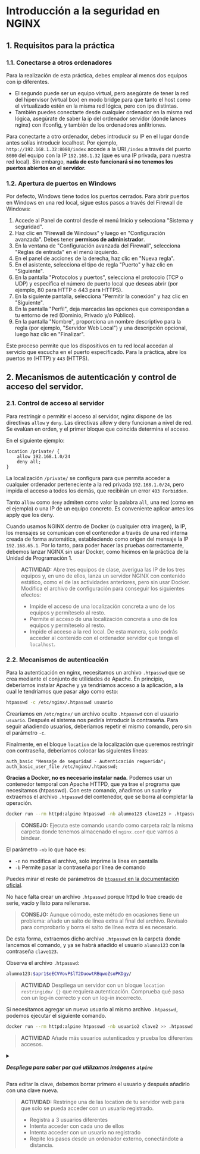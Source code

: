 # Introducción a la seguridad en NGINX

## 1. Requisitos para la práctica

### 1.1. Conectarse a otros ordenadores

Para la realización de esta práctica, debes emplear al menos dos equipos con ip diferentes. 
- El segundo puede ser un equipo virtual, pero asegúrate de tener la red del hipervisor (virtual box) en modo bridge para que tanto el host como el virtualizado estén en la misma red lógica, pero con ips distintas.
- También puedes conectarte desde cualquier ordenador en la misma red lógica, asegúrate de saber la ip del ordenador servidor (donde lances nginx) con ifconfig, y también de los ordenadores anfitriones.

Para conectarte a otro ordenador, debes introducir su IP en el lugar donde antes solías introducir localhost. Por ejemplo, `http://192.168.1.32:8080/index` accede a la URI `/index`  a través del puerto `8080` del equipo con la IP `192.168.1.32` (que es una IP privada, para nuestra red local). Sin embargo, **nada de esto funcionará si no tenemos los puertos abiertos en el servidor.**

### 1.2. Apertura de puertos en Windows

Por defecto, Windows tiene todos los puertos cerrados. Para abrir puertos en Windows en una red local, sigue estos pasos a través del Firewall de Windows:

1) Accede al Panel de control desde el menú Inicio y selecciona "Sistema y seguridad". 
2) Haz clic en "Firewall de Windows" y luego en "Configuración avanzada". Debes tener **permisos de administrador**.
3) En la ventana de "Configuración avanzada del Firewall", selecciona "Reglas de entrada" en el menú izquierdo.
4) En el panel de acciones de la derecha, haz clic en "Nueva regla".
5) En el asistente, selecciona el tipo de regla "Puerto" y haz clic en "Siguiente".
6) En la pantalla "Protocolos y puertos", selecciona el protocolo (TCP o UDP) y especifica el número de puerto local que deseas abrir (por ejemplo, 80 para HTTP o 443 para HTTPS).
7) En la siguiente pantalla, selecciona "Permitir la conexión" y haz clic en "Siguiente".
8) En la pantalla "Perfil", deja marcadas las opciones que correspondan a tu entorno de red (Dominio, Privado y/o Público).
9) En la pantalla "Nombre", proporciona un nombre descriptivo para la regla (por ejemplo, "Servidor Web Local") y una descripción opcional, luego haz clic en "Finalizar".

Este proceso permite que los dispositivos en tu red local accedan al servicio que escucha en el puerto especificado. Para la práctica, abre los puertos `80` (HTTP) y `443` (HTTPS).

## 2. Mecanismos de autenticación y control de acceso del servidor.

### 2.1. Control de acceso al servidor

Para restringir o permitir el acceso al servidor, nginx dispone de las directivas `allow` y `deny`. Las directivas allow y deny funcionan a nivel de red. Se evalúan en orden, y el primer bloque que coincida determina el acceso.

En el siguiente ejemplo:
```nginx
location /private/ {
    allow 192.168.1.0/24
    deny all;
}
```
La localización `/private/` se configura para que permita acceder a cualquier ordenador perteneciente a la red privada `192.168.1.0/24`, pero impida el acceso a todos los demás, que recibirán un error `403 Forbidden`.

Tanto `allow` como `deny` admiten como valor la palabra `all`, una red (como en el ejemplo) o una IP de un equipo concreto. Es conveniente aplicar antes los apply que los deny.

Cuando usamos NGINX dentro de Docker (o cualquier otra imagen), la IP, los mensajes se comunican con el contenedor a través de una red interna creada de forma automática, estableciendo como origen del mensaje la IP `192.168.65.1`. Por lo tanto, para poder hacer las pruebas correctamente, debemos lanzar NGINX sin usar Docker, como hicimos en la práctica de la Unidad de Programación 1.

> **ACTIVIDAD:** Abre tres equipos de clase, averigua las IP de los tres equipos y, en uno de ellos, lanza un servidor NGINX con contenido estático, como el de las actividades anteriores, pero sin usar Docker. Modifica el archivo de configuración para conseguir los siguientes efectos:
> - Impide el acceso de una localización concreta a uno de los equipos y permíteselo al resto.
> - Permite el acceso de una localización concreta a uno de los equipos y permíteselo al resto.
> - Impide el acceso a la red local. De esta manera, solo podrás acceder al contenido con el ordenador servidor que tenga el `localhost`.

### 2.2. Mecanismos de autenticación

Para la autenticación en nginx, necesitamos un archivo `.htpasswd` que se crea mediante el conjunto de utilidades de Apache. En principio, deberíamos instalar Apache y ya tendríamos acceso a la aplicación, a la cual le tendríamos que pasar algo como esto:

```bash
htpasswd -c /etc/nginx/.htpasswd usuario
```
Crearíamos en `/etc/nginx/` un archivo oculto `.htpasswd` con el usuario `usuario`. Después el sistema nos pediría introducir la contraseña. Para seguir añadiendo usuarios, deberíamos repetir el mismo comando, pero sin el parámetro `-c`.

Finalmente, en el bloque `location` de la localización que queremos restringir con contraseña, deberíamos colocar las siguientes líneas:

```nginx
auth_basic "Mensaje de seguridad - Autenticación requerida";
auth_basic_user_file /etc/nginx/.htpasswd;
```

**Gracias a Docker, no es necesario instalar nada.** Podemos usar un contenedor temporal con Apache HTTPD, que ya trae el programa que necesitamos (htpasswd). Con este comando, añadimos un suario y extraemos el archivo `.htpasswd` del contenedor, que se borra al completar la operación.

```bash
docker run --rm httpd:alpine htpasswd -nb alumno123 clave123 > .htpasswd
```
> **CONSEJO:** Ejecuta este comando usando como carpeta raíz la misma carpeta donde tenemos almacenado el `nginx.conf` que vamos a bindear.

El parámetro `-nb` lo que hace es:
- `-n` no modifica el archivo, solo imprime la línea en pantalla
- `-b` Permite pasar la contraseña por línea de comando

Puedes mirar el resto de parámetros de [`htpasswd` en la documentación oficial](https://httpd.apache.org/docs/current/es/programs/htpasswd.html).

No hace falta crear un archivo `.htpasswd` porque httpd lo trae creado de serie, vacío y listo para rellenarse.

> **CONSEJO:** Aunque cómodo, este método en ocasiones tiene un problema: añade un salto de línea extra al final del archivo. Revísalo para comprobarlo y borra el salto de línea extra si es necesario.

De esta forma, extraemos dicho archivo `.htpasswd` en la carpeta donde lancemos el comando, y ya se habrá añadido el usuario `alumno123` con la contraseña `clave123`.

Observa el archivo `.htpasswd`:
```bash
alumno123:$apr1$eECVVovP$lT2DuowtRBqwoZsoPKDgy/

```

> **ACTIVIDAD**
> Despliega un servidor con un bloque `location restringido/ {}` que requiera autenticación.
> Comprueba qué pasa con un log-in correcto y con un log-in incorrecto.

Si necesitamos agregar un nuevo usuario al mismo archivo `.htpasswd`, podemos ejecutar el siguiente comando.

```bash
docker run --rm httpd:alpine htpasswd -nb usuario2 clave2 >> .htpasswd
```

> **ACTIVIDAD**
> Añade más usuarios autenticados y prueba los diferentes accesos.

<details>
<summary>

***Despliega para saber por qué utilizamos imágenes `alpine`***
</summary>

> Habrás observado que en muchas imágenes de estos ejemplos, la versión que cogemos es `alpine`. Las imágenes Alpine en Docker son versiones ligeras de la distribución Linux Alpine, diseñadas específicamente para contenedores con un tamaño reducido y una superficie de ataque mínima.
> 
> Estas imágenes son ideales para entornos de producción debido a su pequeño tamaño, lo que permite despliegues más rápidos y una menor utilización de recursos.
> 
> Por ejemplo, una imagen Alpine puede ocupar alrededor de 5.59 MB, mientras que una imagen Ubuntu puede ocupar hasta 64.21 MB, lo que representa una diferencia de aproximadamente 12 veces más.
</details>

Para editar la clave, debemos borrar primero el usuario y después añadirlo con una clave nueva.

> **ACTIVIDAD:** Restringe una de las location de tu servidor web para que solo se pueda acceder con un usuario registrado.
> - Registra a 3 usuarios diferentes
> - Intenta acceder con cada uno de ellos
> - Intenta acceder con un usuario no registrado
> - Repite los pasos desde un ordenador externo, conectándote a distancia.


